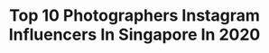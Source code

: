 ---
title: Top 10 Photographers Instagram Influencers In Singapore In 2020
description: >-
  Find top photographers Instagram influencers in Singapore in 2020. Most popular hashtags: #nightshooters #supportlocal #seejewel #stayhome.
platform: Instagram
profiles:
  - username: "aiksooon"
    fullname: >-
      Aiksoon 🇸🇬
    location: "Singapore"
    followers: 26766
    engagement: 308
    commentsToLikes: 0.028261
    id: ck0w2om52pfi80i19u5w29bsa
    verified: false
    hashtags: "#fl1pworldtour, #hometeam, #sonysingapore, #teamthreestripes"
  - username: "mein_krk"
    fullname: >-
      MEIN.
    location: "Singapore"
    followers: 15034
    engagement: 693
    commentsToLikes: 0.012784
    id: ck14h2ont88wb0i19oimaecp7
    verified: false
    hashtags: "#doppokannonzaka, #c3afasg19, #afasg, #hibarikyoya"
  - username: "minuminula"
    fullname: >-
      Minù
    location: "Singapore"
    followers: 100119
    engagement: 162
    commentsToLikes: 0.018938
    id: ck5hjfxcwgk2z0i11wts9mab0
    verified: false
    hashtags: "#windowportrair, #pink, #sierhaus, #rubyalexia"
  - username: "shavonne.wong"
    fullname: >-
      Shavonne Wong | Photographer
    location: "Singapore"
    followers: 21468
    engagement: 165
    commentsToLikes: 0.024341
    id: ck14ihwyofhg30i19gzusp79h
    verified: false
    hashtags: "#forbesunder30, #forbesu30asia"
  - username: "_andyyong"
    fullname: >-
      Andy Yong
    location: "Singapore"
    followers: 32613
    engagement: 443
    commentsToLikes: 0.043610
    id: ck0w6vgh6agjt0i19bs69o04e
    verified: false
    hashtags: "#globe, #thisisparis, #macroclique, #cineandcolour"
  - username: "javan"
    fullname: >-
      Javan Ng
    location: "Singapore"
    followers: 49940
    engagement: 152
    commentsToLikes: 0.103282
    id: ck14j6kvwity40i19js6bflr4
    verified: false
    hashtags: "#mothersday, #thepeak, #lookingup, #hongkonginsta"
  - username: "beixin"
    fullname: >-
      Beixin | Travel & Nature ✨
    location: "Singapore"
    followers: 37611
    engagement: 337
    commentsToLikes: 0.021918
    id: ck55ok33z8ieo0i11vwwulet9
    verified: false
    hashtags: "#welltravelled, #anywherewithpomelo, #nparksbuzz, #cityinnaturesg"
  - username: "makoeats"
    fullname: >-
      Mark Ong
    location: "Singapore"
    followers: 22657
    engagement: 426
    commentsToLikes: 0.022878
    id: ck8tawtq1tefp0j78e0g1t9q0
    verified: false
    hashtags: "#prawnmee, #chayote, #onebowlmeal, #fishdumpling"
  - username: "gayatriisingh"
    fullname: >-
      Gayatri Singh-Culinary Nirvana
    location: "Singapore"
    followers: 37286
    engagement: 103
    commentsToLikes: 0.226808
    id: ck5q80oyr3xfs0i11vvgn5phe
    verified: false
    hashtags: "#southindianfood, #nikond750, #frommykitchen, #baked"
  - username: "arianteo"
    fullname: >-
      Arian Teo 🇸🇬
    location: "Singapore"
    followers: 15670
    engagement: 621
    commentsToLikes: 0.062641
    id: ck5cb6ykxeuxt0i11tvvxcn5f
    verified: false
    hashtags: "#acreativevisual, #marshmelloxadobe, #partipost, #shotzdelight"
---